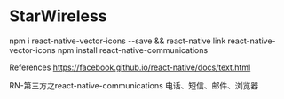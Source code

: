 # StarWireless

npm i react-native-vector-icons --save && react-native link react-native-vector-icons
npm install react-native-communications



References
https://facebook.github.io/react-native/docs/text.html

RN-第三方之react-native-communications 电话、短信、邮件、浏览器
